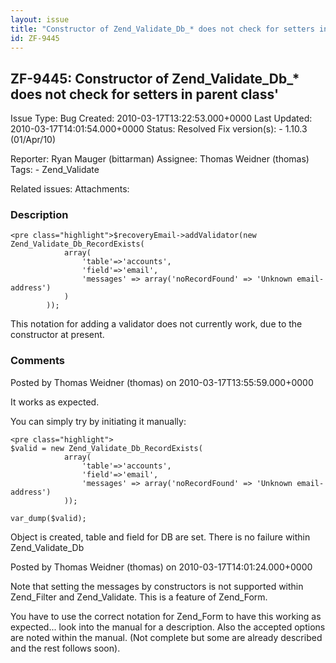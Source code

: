 ```yaml
---
layout: issue
title: "Constructor of Zend_Validate_Db_* does not check for setters in parent class'"
id: ZF-9445
---
```


ZF-9445: Constructor of Zend\_Validate\_Db\_\* does not check for setters in parent class'
------------------------------------------------------------------------------------------

 Issue Type: Bug Created: 2010-03-17T13:22:53.000+0000 Last Updated: 2010-03-17T14:01:54.000+0000 Status: Resolved Fix version(s): - 1.10.3 (01/Apr/10)
 
 Reporter:  Ryan Mauger (bittarman)  Assignee:  Thomas Weidner (thomas)  Tags: - Zend\_Validate
 
 Related issues: 
 Attachments: 
### Description

 
    <pre class="highlight">$recoveryEmail->addValidator(new Zend_Validate_Db_RecordExists(
                array(
                    'table'=>'accounts',
                    'field'=>'email',
                    'messages' => array('noRecordFound' => 'Unknown email-address')
                )
            ));


This notation for adding a validator does not currently work, due to the constructor at present.

 

 

### Comments

Posted by Thomas Weidner (thomas) on 2010-03-17T13:55:59.000+0000

It works as expected.

You can simply try by initiating it manually:

 
    <pre class="highlight">
    $valid = new Zend_Validate_Db_RecordExists(
                array(
                    'table'=>'accounts',
                    'field'=>'email',
                    'messages' => array('noRecordFound' => 'Unknown email-address')
                ));
    
    var_dump($valid);


Object is created, table and field for DB are set. There is no failure within Zend\_Validate\_Db

 

 

Posted by Thomas Weidner (thomas) on 2010-03-17T14:01:24.000+0000

Note that setting the messages by constructors is not supported within Zend\_Filter and Zend\_Validate. This is a feature of Zend\_Form.

You have to use the correct notation for Zend\_Form to have this working as expected... look into the manual for a description. Also the accepted options are noted within the manual. (Not complete but some are already described and the rest follows soon).

 

 
